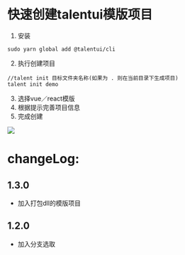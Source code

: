 # 快速创建talentui模版项目

1. 安装 
```
sudo yarn global add @talentui/cli 
```

2. 执行创建项目

```
//talent init 目标文件夹名称(如果为 . 则在当前目录下生成项目)
talent init demo
```
3. 选择vue／react模版
4. 根据提示完善项目信息
5. 完成创建

![](https://user-images.githubusercontent.com/18530075/32259551-3fde885a-befc-11e7-9e92-b82ffa3d58bf.png)

# changeLog:

## 1.3.0 
* 加入打包dll的模版项目

## 1.2.0
* 加入分支选取